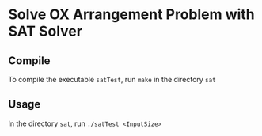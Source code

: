 # Solve OX Arrangement Problem with SAT Solver
## Compile
To compile the executable `satTest`, run `make` in the directory `sat`

## Usage
In the directory `sat`, run `./satTest <InputSize>`
